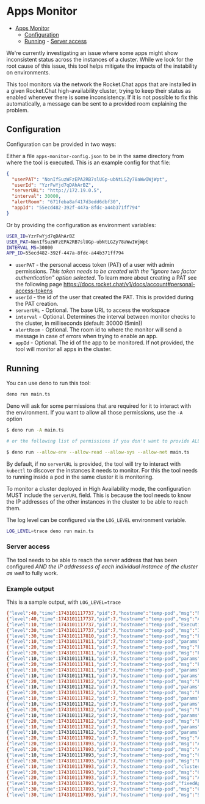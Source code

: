 # Apps Monitor

<!--toc:start-->

- [Apps Monitor](#apps-monitor)
  - [Configuration](#configuration)
  - [Running](#running) - [Server access](#server-access)
  <!--toc:end-->

We're currently investigating an issue where some apps might show inconsistent status across the instances of a cluster. While we look for the root cause of this issue, this tool helps mitigate the impacts of the instability on environments.

This tool monitors via the network the Rocket.Chat apps that are installed in a given Rocket.Chat high-availability cluster, trying to keep their status as enabled whenever there is some inconsistency. If it is not possible to fix this automatically, a message can be sent to a provided room explaining the problem.

## Configuration

Configuration can be provided in two ways:

Either a file `apps-monitor-config.json` to be in the same directory from where the tool is executed.
This is an example config for that file:

```json
{
  "userPAT": "NonIfSuzWFzEPA2RB7slUGp-ubNtLGZy78aWwIWjWpt",
  "userId": "YzrFwYjd7qDAhArBZ",
  "serverURL": "http://172.19.0.5",
  "interval": 30000,
  "alertRoom": "671feba8af417d3edd6dbf30",
  "appId": "55ecd482-392f-447a-8fdc-a44b371ff794"
}
```

Or by providing the configuration as environment variables:

```sh
USER_ID=YzrFwYjd7qDAhArBZ
USER_PAT=NonIfSuzWFzEPA2RB7slUGp-ubNtLGZy78aWwIWjWpt
INTERVAL_MS=30000
APP_ID=55ecd482-392f-447a-8fdc-a44b371ff794
```

- `userPAT` - the personal access token (PAT) of a user with admin permissions. _This token needs to be created with the "Ignore two factor authentication" option selected_. To learn more about creating a PAT see the following page <https://docs.rocket.chat/v1/docs/account#personal-access-tokens>
- `userId` - the id of the user that created the PAT. This is provided during the PAT creation.
- `serverURL` - Optional. The base URL to access the workspace
- `interval` - Optional. Determines the interval between monitor checks to the cluster, in milliseconds (default: 30000 (5min))
- `alertRoom` - Optional. The room id to where the monitor will send a message in case of errors when trying to enable an app.
- `appId` - Optional. The id of the app to be monitored. If not provided, the tool will monitor all apps in the cluster.

## Running

You can use deno to run this tool:

```sh
deno run main.ts
```

Deno will ask for some permissions that are required for it to interact with the environment. If you want to allow all those permissions, use the `-A` option

```sh
$ deno run -A main.ts

# or the following list of permissions if you don't want to provide ALL available

$ deno run --allow-env --allow-read --allow-sys --allow-net main.ts
```

By default, if no `serverURL` is provided, the tool will try to interact with `kubectl` to discover the instances it needs to monitor. For this the tool needs to running inside a pod in the same cluster it is monitoring.

To monitor a cluster deployed in High Availability mode, the configuration MUST include the `serverURL` field. This is because the tool needs to know the IP addresses of the other instances in the cluster to be able to reach them.

The log level can be configured via the `LOG_LEVEL` environment variable.

```sh
LOG_LEVEL=trace deno run main.ts
```

### Server access

The tool needs to be able to reach the server address that has been configured _AND the IP addressess of each individual instance of the cluster as well_ to fully work.

### Example output

This is a sample output, with `LOG_LEVEL=trace`

```sh
{"level":40,"time":1743101117737,"pid":7,"hostname":"temp-pod","msg":"No alert room specified, we won't be able to send message"}
{"level":40,"time":1743101117737,"pid":7,"hostname":"temp-pod","msg":"App id received - watching restricted to 55ecd482-392f-447a-8fdc-a44b371ff794"}
{"level":10,"time":1743101117737,"pid":7,"hostname":"temp-pod","ExecutionContext":{"interval":300000,"userPAT":"oXcY4-k6iludNf-b7FlTWUuXtLCBhQEJ5_bdJ3G9_eU","userId":"XaLJ9qv2aSvAc8WSN","source":"env","appId":"55ecd482-392f-447a-8fdc-a44b371ff794"}}
{"level":30,"time":1743101117737,"pid":7,"hostname":"temp-pod","msg":"Initiating check for workspace  via env"}
{"level":30,"time":1743101117810,"pid":7,"hostname":"temp-pod","msg":"Found 3 instances in cluster"}
{"level":10,"time":1743101117811,"pid":7,"hostname":"temp-pod","params":{"map":[{"address":"10.244.0.105","id":"rocketchat-workspace-test-6697c698d9-2478c","port":3000},{"address":"10.244.0.100","id":"rocketchat-workspace-test-6697c698d9-7b2qx","port":3000},{"address":"10.244.0.106","id":"rocketchat-workspace-test-6697c698d9-qlfbv","port":3000}]},"msg":"getClusterAppsData"}
{"level":20,"time":1743101117811,"pid":7,"hostname":"temp-pod","msg":"Fetching apps data in cluster"}
{"level":20,"time":1743101117811,"pid":7,"hostname":"temp-pod","msg":"Fetching apps in instance 10.244.0.105 (rocketchat-workspace-test-6697c698d9-2478c)"}
{"level":10,"time":1743101117811,"pid":7,"hostname":"temp-pod","params":{"instance":{"address":"10.244.0.105","id":"rocketchat-workspace-test-6697c698d9-2478c","port":3000}},"msg":"getAppsInInstance"}
{"level":20,"time":1743101117811,"pid":7,"hostname":"temp-pod","msg":"Fetching apps from 10.244.0.105 (rocketchat-workspace-test-6697c698d9-2478c)"}
{"level":10,"time":1743101117811,"pid":7,"hostname":"temp-pod","params":{"input":"http://10.244.0.105:3000/api/apps/installed"},"msg":"api"}
{"level":10,"time":1743101117811,"pid":7,"hostname":"temp-pod","params":{"url":"http://10.244.0.105:3000/api/apps/installed","_init":{"headers":{"X-User-Id":"XaLJ9qv2aSvAc8WSN","X-Auth-Token":"oXcY4-k6iludNf-b7FlTWUuXtLCBhQEJ5_bdJ3G9_eU"}}},"msg":"fetch()"}
{"level":20,"time":1743101117812,"pid":7,"hostname":"temp-pod","msg":"Fetching apps in instance 10.244.0.100 (rocketchat-workspace-test-6697c698d9-7b2qx)"}
{"level":10,"time":1743101117812,"pid":7,"hostname":"temp-pod","params":{"instance":{"address":"10.244.0.100","id":"rocketchat-workspace-test-6697c698d9-7b2qx","port":3000}},"msg":"getAppsInInstance"}
{"level":20,"time":1743101117812,"pid":7,"hostname":"temp-pod","msg":"Fetching apps from 10.244.0.100 (rocketchat-workspace-test-6697c698d9-7b2qx)"}
{"level":10,"time":1743101117812,"pid":7,"hostname":"temp-pod","params":{"input":"http://10.244.0.100:3000/api/apps/installed"},"msg":"api"}
{"level":10,"time":1743101117812,"pid":7,"hostname":"temp-pod","params":{"url":"http://10.244.0.100:3000/api/apps/installed","_init":{"headers":{"X-User-Id":"XaLJ9qv2aSvAc8WSN","X-Auth-Token":"oXcY4-k6iludNf-b7FlTWUuXtLCBhQEJ5_bdJ3G9_eU"}}},"msg":"fetch()"}
{"level":20,"time":1743101117812,"pid":7,"hostname":"temp-pod","msg":"Fetching apps in instance 10.244.0.106 (rocketchat-workspace-test-6697c698d9-qlfbv)"}
{"level":10,"time":1743101117812,"pid":7,"hostname":"temp-pod","params":{"instance":{"address":"10.244.0.106","id":"rocketchat-workspace-test-6697c698d9-qlfbv","port":3000}},"msg":"getAppsInInstance"}
{"level":20,"time":1743101117812,"pid":7,"hostname":"temp-pod","msg":"Fetching apps from 10.244.0.106 (rocketchat-workspace-test-6697c698d9-qlfbv)"}
{"level":10,"time":1743101117812,"pid":7,"hostname":"temp-pod","params":{"input":"http://10.244.0.106:3000/api/apps/installed"},"msg":"api"}
{"level":10,"time":1743101117812,"pid":7,"hostname":"temp-pod","params":{"url":"http://10.244.0.106:3000/api/apps/installed","_init":{"headers":{"X-User-Id":"XaLJ9qv2aSvAc8WSN","X-Auth-Token":"oXcY4-k6iludNf-b7FlTWUuXtLCBhQEJ5_bdJ3G9_eU"}}},"msg":"fetch()"}
{"level":20,"time":1743101117892,"pid":7,"hostname":"temp-pod","msg":"App ClamAV in instance 10.244.0.106 shows no conflict (status manually_enabled)"}
{"level":20,"time":1743101117893,"pid":7,"hostname":"temp-pod","msg":"App ClamAV in instance 10.244.0.105 shows no conflict (status manually_enabled)"}
{"level":20,"time":1743101117893,"pid":7,"hostname":"temp-pod","msg":"App ClamAV in instance 10.244.0.100 shows no conflict (status manually_enabled)"}
{"level":10,"time":1743101117893,"pid":7,"hostname":"temp-pod","msg":"Cluster apps data","clusterApps":{"55ecd482-392f-447a-8fdc-a44b371ff794":{"appId":"55ecd482-392f-447a-8fdc-a44b371ff794","appName":"ClamAV","isDirty":false,"instances":[{"id":"rocketchat-workspace-test-6697c698d9-qlfbv","status":"manually_enabled"},{"id":"rocketchat-workspace-test-6697c698d9-2478c","status":"manually_enabled"},{"id":"rocketchat-workspace-test-6697c698d9-7b2qx","status":"manually_enabled"}]}}}
{"level":30,"time":1743101117893,"pid":7,"hostname":"temp-pod","msg":"Found 1 apps in cluster"}
{"level":10,"time":1743101117893,"pid":7,"hostname":"temp-pod","clusterApps":[{"appId":"55ecd482-392f-447a-8fdc-a44b371ff794","appName":"ClamAV","isDirty":false,"instances":[{"id":"rocketchat-workspace-test-6697c698d9-qlfbv","status":"manually_enabled"},{"id":"rocketchat-workspace-test-6697c698d9-2478c","status":"manually_enabled"},{"id":"rocketchat-workspace-test-6697c698d9-7b2qx","status":"manually_enabled"}]}],"map":[{"address":"10.244.0.105","id":"rocketchat-workspace-test-6697c698d9-2478c","port":3000},{"address":"10.244.0.100","id":"rocketchat-workspace-test-6697c698d9-7b2qx","port":3000},{"address":"10.244.0.106","id":"rocketchat-workspace-test-6697c698d9-qlfbv","port":3000}],"msg":"executeAppSync"}
{"level":20,"time":1743101117893,"pid":7,"hostname":"temp-pod","msg":"Checking app ClamAV across cluster..."}
{"level":20,"time":1743101117893,"pid":7,"hostname":"temp-pod","msg":"App ClamAV is synchronized across cluster"}
{"level":10,"time":1743101117893,"pid":7,"hostname":"temp-pod","fixedApps":0,"fixedConflicts":0,"msg":"App synchronization result"}
{"level":30,"time":1743101117893,"pid":7,"hostname":"temp-pod","msg":"Check concluded, no conflicting status found"}
{"level":30,"time":1743101117893,"pid":7,"hostname":"temp-pod","msg":"Setting interval for 300 seconds"}
```
